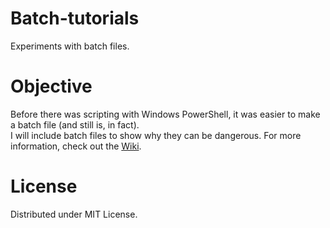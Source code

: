 # Batch-tutorials
Experiments with batch files.

# Objective
Before there was scripting with Windows PowerShell, it was easier to make a batch file (and still is, in fact).  
I will include batch files to show why they can be dangerous. For more information, check out the [Wiki](../../wiki/).

# License
Distributed under MIT License.
